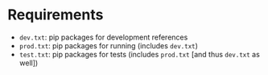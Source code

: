 # Requirements

* `dev.txt`: pip packages for development references
* `prod.txt`: pip packages for running (includes `dev.txt`)
* `test.txt`: pip packages for tests (includes `prod.txt` [and thus `dev.txt` as well])

